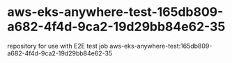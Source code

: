 # aws-eks-anywhere-test-165db809-a682-4f4d-9ca2-19d29bb84e62-35
repository for use with E2E test job aws-eks-anywhere-test:165db809-a682-4f4d-9ca2-19d29bb84e62-35
